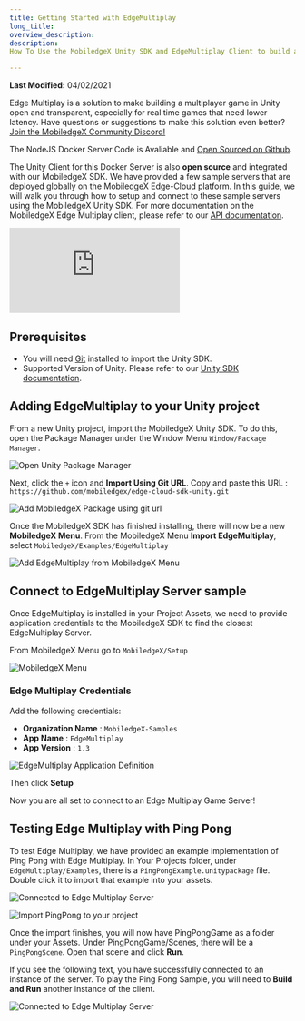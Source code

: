 ```yaml
---
title: Getting Started with EdgeMultiplay
long_title:
overview_description:
description:
How To Use the MobiledgeX Unity SDK and EdgeMultiplay Client to build a Multiplayer Game

---
```


**Last Modified:** 04/02/2021

Edge Multiplay is a solution to make building a multiplayer game in Unity open and transparent, especially for real time games that need lower latency. Have questions or suggestions to make this solution even better? [Join the MobiledgeX Community Discord!](https://discord.gg/VZPu6AvSp5)

The NodeJS Docker Server Code is Avaliable and [Open Sourced on Github](https://github.com/mobiledgex/edge-mutiplay-node-server).

The Unity Client for this Docker Server is also **open source** and integrated with our MobiledgeX SDK. We have provided a few sample servers that are deployed globally on the MobiledgeX Edge-Cloud platform. In this guide, we will walk you through how to setup and connect to these sample servers using the MobiledgeX Unity SDK. For more documentation on the MobiledgeX Edge Multiplay client, please refer to our [API documentation](https://mobiledgex.github.io/edge-multiplay-unity-client/).

<div class="col-xs-12 col-md-10 offset-md-1 col-lg-8 offset-lg-2">
  <div class='embed-container'>
    <iframe src='https://www.youtube.com/embed/8fGakyNBotg' frameborder='0' allowfullscreen>

</iframe>
  </div>

</div>

## Prerequisites

- You will need [Git](https://git-scm.com/download) installed to import the Unity SDK.
- Supported Version of Unity. Please refer to our [Unity SDK documentation](/developer/sdks/unity-sdk/unity-sdk-download/index.md).

## Adding EdgeMultiplay to your Unity project

From a new Unity project, import the MobiledgeX Unity SDK. To do this, open the Package Manager under the Window Menu `Window/Package Manager`.

![Open Unity Package Manager](/developer/assets/edgemultiplay/PackageManager.gif "Open Unity Package Manager")

Next, click the `+` icon and **Import Using Git URL**. Copy and paste this URL : `https://github.com/mobiledgex/edge-cloud-sdk-unity.git`

![Add MobiledgeX Package using git url](/developer/assets/edgemultiplay/add_using_git_unity.gif "Add MobiledgeX Package using git url")

Once the MobiledgeX SDK has finished installing, there will now be a new **MobiledgeX Menu**. From the MobiledgeX Menu **Import EdgeMultiplay**, select `MobiledgeX/Examples/EdgeMultiplay`

![Add EdgeMultiplay from MobiledgeX Menu](/developer/assets/edgemultiplay/EdgeMultiplay_Example.gif "Add EdgeMultiplay from MobiledgeX Menu")

## Connect to EdgeMultiplay Server sample

Once EdgeMultiplay is installed in your Project Assets, we need to provide application credentials to the MobiledgeX SDK to find the closest EdgeMultiplay Server.

From MobiledgeX Menu go to `MobiledgeX/Setup`

![MobiledgeX Menu](/developer/assets/unity-sdk/mobiledgex-menu.png "MobiledgeX Menu")

### Edge Multiplay Credentials

Add the following credentials:

- **Organization Name** : `MobiledgeX-Samples`
- **App Name** : `EdgeMultiplay`
- **App Version** : `1.3`

![EdgeMultiplay Application Definition](/developer/assets/edgemultiplay/EdgeMultiplay-AppDefsv1-1.png "EdgeMultiplay Application Definition")

Then click **Setup**

Now you are all set to connect to an Edge Multiplay Game Server!

## Testing Edge Multiplay with Ping Pong

To test Edge Multiplay, we have provided an example implementation of Ping Pong with Edge Multiplay. In Your Projects folder, under `EdgeMultiplay/Examples`, there is a `PingPongExample.unitypackage` file. Double click it to import that example into your assets.

![Connected to Edge Multiplay Server](/developer/assets/edgemultiplay/PingPongEdgeMultiplayMenu.png "Connected to Edge Multiplay Server")

![Import PingPong to your project](/developer/assets/edgemultiplay/PingPongImportPackage.png "Import PingPong to your project")

Once the import finishes, you will now have PingPongGame as a folder under your Assets. Under PingPongGame/Scenes, there will be a `PingPongScene`. Open that scene and click **Run**.

If you see the following text, you have successfully connected to an instance of the server. To play the Ping Pong Sample, you will need to **Build and Run** another instance of the client.

![Connected to Edge Multiplay Server](/developer/assets/edgemultiplay/pingpongtext.png "Connected to Edge Multiplay Server")

